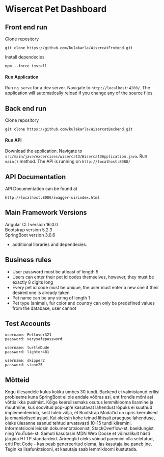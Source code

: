 # Wisercat Pet Dashboard


## Front end run

Clone repository<br>


    git clone https://github.com/kulakarla/WisercatFrotend.git


Install dependecies



    npm --force install


#### Run Application

Run `ng serve` for a dev server. Navigate to `http://localhost:4200/`. The application will automatically reload if you change any of the source files.


## Back end run

Clone repository


    git clone https://github.com/kulakarla/WisercatBackend.git


#### Run API


Download the application. Navigate to `src/main/java/excercises/wisercat3/Wisercat3Application.java`. Run `main()` method. The API is running on
`http://localhost:8080/`


## API Documentation

API Documentation can be found at

    http://localhost:8080/swagger-ui/index.html

## Main Framework Versions

Angular CLI version 16.0.0 <br>
Bootstrap version 5.2.3 <br>
SpringBoot version 3.0.6 <br>

+ additional libraries and dependecies.

## Business rules

* User password must be atleast of length 5 <br>
* Users can enter their pet id codes themselves, however, they must be exactly 8 digits long  <br>
* Every pet id code must be unique, the user must enter a new one if their desired one is already taken  <br>
* Pet name can be any string of length 1  <br>
* Pet type (animal), fur color and country can only be predefined values from the database, user cannot  <br>

## Test Accounts


    username: Petlover321
    password: verysafepassword

    username: turtleDude
    password: lighter481

    username: skipper2
    password: stone25




## Mõtteid

Kogu ülesandele kulus kokku umbes 30 tundi. Backend ei valmistanud erilisi probleeme kuna SpringBoot ei ole endale võõras asi,
ent frondis mõni asi võttis ikka pusimist. Kõige keerulisemaks osutus lemmiklooma lisamine ja muutmine, kus soovitud pop-up'e kasutavat lahendust
lõpuks ei suutnud implementeerida, sest tuleb välja, et Bootstrap Modal'id on üpris keerulised ja omanäolised asjad. Kui oleksin kohe teinud lihtsalt praeguse
lahenduse, oleks ülesanne saanud tehtud arvatavasti 10-15 tundi kiiremini. Informatsiooni leidsin dokumentatsioonist, StackOverflow-st, baeldungist
ning YouTube-st. Samuti kasutasin MDN Web Docse et võimalikult hästi järgida HTTP standardeid. Ärireeglid oleks võinud paremini
olla seletatud, eriti Pet Code - kas peab genereeritud olema, las kasutaja ise paneb jne. Tegin ka lisafunktsiooni, et
kasutaja saab lemmikloomi kustutada.
